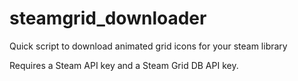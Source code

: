 # steamgrid_downloader
Quick script to download animated grid icons for your steam library

Requires a Steam API key and a Steam Grid DB API key.
